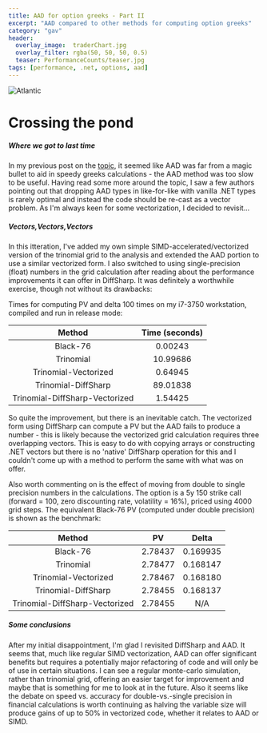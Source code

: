 ```yaml
---
title: AAD for option greeks - Part II
excerpt: "AAD compared to other methods for computing option greeks"
category: "gav"
header:
  overlay_image:  traderChart.jpg
  overlay_filter: rgba(50, 50, 50, 0.5)
  teaser: PerformanceCounts/teaser.jpg
tags: [performance, .net, options, aad]
---
```


![Atlantic](https://cetus.io/images/aadthrowdown/atlantic.jpg)

# Crossing the pond
##### *Where we got to last time*

In my previous post on the [topic](https://cetus.io/gav/AAD-throwdown/), it seemed like AAD was far from a magic bullet to aid in speedy greeks calculations - the AAD method was too slow to be useful.  Having read some more around the topic, I saw a few authors pointing out that dropping AAD types in like-for-like with vanilla .NET types is rarely optimal and instead the code should be re-cast as a vector problem.  As I'm always keen for some vectorization, I decided to revisit...

##### *Vectors,Vectors,Vectors*

In this itteration, I've added my own simple SIMD-accelerated/vectorized version of the trinomial grid to the analysis and extended the AAD portion to use a similar vectorized form.  I also switched to using single-precision (float) numbers in the grid calculation after reading about the performance improvements it can offer in DiffSharp.  It was definitely a worthwhile exercise, though not without its drawbacks:

Times for computing PV and delta 100 times on my i7-3750 workstation, compiled and run in release mode:

|Method|Time (seconds)|
|:---:|:---:|
|Black-76|0.00243|
|Trinomial|10.99686|
|Trinomial-Vectorized|0.64945|
|Trinomial-DiffSharp|89.01838|
|Trinomial-DiffSharp-Vectorized|1.54425|

So quite the improvement, but there is an inevitable catch.  The vectorized form using DiffSharp can compute a PV but the AAD fails to produce a number - this is likely because the vectorized grid calculation requires three overlapping vectors.  This is easy to do with copying arrays or constructing .NET vectors but there is no 'native' DiffSharp operation for this and I couldn't come up with a method to perform the same with what was on offer.

Also worth commenting on is the effect of moving from double to single precision numbers in the calculations.  The option is a 5y 150 strike call (forward = 100, zero discounting rate, volatility = 16%), priced using 4000 grid steps.  The equivalent Black-76 PV (computed under double precision) is shown as the benchmark:

|Method|PV|Delta|
|:---:|:---:|:---:|
|Black-76|2.78437|0.169935|
|Trinomial|2.78477|0.168147|
|Trinomial-Vectorized|2.78467|0.168180|
|Trinomial-DiffSharp|2.78455|0.168137|
|Trinomial-DiffSharp-Vectorized|2.78455|N/A|

##### Some conclusions

After my initial disappointment, I'm glad I revisited DiffSharp and AAD.  It seems that, much like regular SIMD vectorization, AAD can offer significant benefits but requires a potentially major refactoring of code and will only be of use in certain situations.  I can see a regular monte-carlo simulation, rather than trinomial grid, offering an easier target for improvement and maybe that is something for me to look at in the future.  Also it seems like the debate on speed vs. accuracy for double-vs.-single precision in financial calculations is worth continuing as halving the variable size will produce gains of up to 50% in vectorized code, whether it relates to AAD or SIMD.


